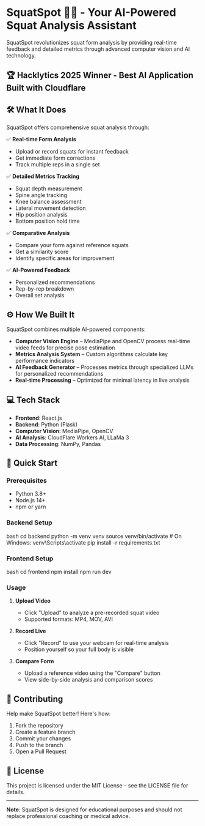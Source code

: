 # SquatSpot 🏋️‍♂️ - Your AI-Powered Squat Analysis Assistant

SquatSpot revolutionizes squat form analysis by providing real-time feedback and detailed metrics through advanced computer vision and AI technology.

## 🏆 Hacklytics 2025 Winner - Best AI Application Built with Cloudflare

## 🛠️ What It Does
SquatSpot offers comprehensive squat analysis through:

✅ **Real-time Form Analysis** 
- Upload or record squats for instant feedback
- Get immediate form corrections
- Track multiple reps in a single set

✅ **Detailed Metrics Tracking**
- Squat depth measurement
- Spine angle tracking
- Knee balance assessment
- Lateral movement detection
- Hip position analysis
- Bottom position hold time

✅ **Comparative Analysis**
- Compare your form against reference squats
- Get a similarity score
- Identify specific areas for improvement

✅ **AI-Powered Feedback**
- Personalized recommendations
- Rep-by-rep breakdown
- Overall set analysis

## ⚙️ How We Built It
SquatSpot combines multiple AI-powered components:
- **Computer Vision Engine** – MediaPipe and OpenCV process real-time video feeds for precise pose estimation
- **Metrics Analysis System** – Custom algorithms calculate key performance indicators
- **AI Feedback Generator** – Processes metrics through specialized LLMs for personalized recommendations
- **Real-time Processing** – Optimized for minimal latency in live analysis

## 💻 Tech Stack
- **Frontend**: React.js
- **Backend**: Python (Flask)
- **Computer Vision**: MediaPipe, OpenCV
- **AI Analysis**: CloudFlare Workers AI, LLaMa 3
- **Data Processing**: NumPy, Pandas

## 🚀 Quick Start

### Prerequisites
- Python 3.8+
- Node.js 14+
- npm or yarn

### Backend Setup

bash
cd backend
python -m venv venv
source venv/bin/activate # On Windows: venv\Scripts\activate
pip install -r requirements.txt

### Frontend Setup

bash
cd frontend
npm install
npm run dev

### Usage
1. **Upload Video**
   - Click "Upload" to analyze a pre-recorded squat video
   - Supported formats: MP4, MOV, AVI

2. **Record Live**
   - Click "Record" to use your webcam for real-time analysis
   - Position yourself so your full body is visible

3. **Compare Form**
   - Upload a reference video using the "Compare" button
   - View side-by-side analysis and comparison scores

## 🤝 Contributing
Help make SquatSpot better! Here's how:

1. Fork the repository
2. Create a feature branch
3. Commit your changes
4. Push to the branch
5. Open a Pull Request

## 📜 License
This project is licensed under the MIT License – see the LICENSE file for details.

---
**Note**: SquatSpot is designed for educational purposes and should not replace professional coaching or medical advice.
